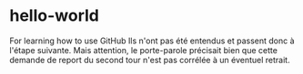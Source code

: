 # hello-world
For learning how to use GitHub
Ils n'ont pas été entendus et passent donc à l'étape suivante. Mais attention, le porte-parole précisait bien que cette demande de report du second tour n'est pas corrélée à un éventuel retrait.
